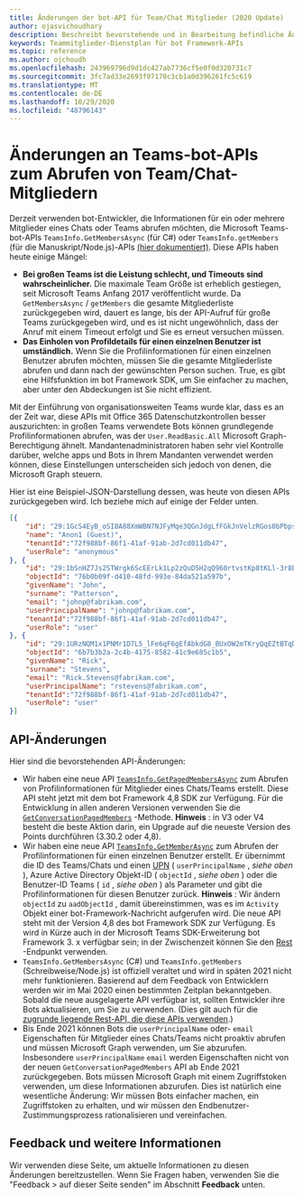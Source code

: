```yaml
---
title: Änderungen der bot-API für Team/Chat Mitglieder (2020 Update)
author: ojasvichoudhary
description: Beschreibt bevorstehende und in Bearbeitung befindliche Änderungen an den bot-APIs, die zum Abrufen von Mitgliedern von Teams und Chats verwendet werden.
keywords: Teammitglieder-Dienstplan für bot Framework-APIs
ms.topic: reference
ms.author: ojchoudh
ms.openlocfilehash: 243969796d9d1dc427ab7736cf5e0f0d320731c7
ms.sourcegitcommit: 3fc7ad33e2693f07170c3cb1a0d396261fc5c619
ms.translationtype: MT
ms.contentlocale: de-DE
ms.lasthandoff: 10/29/2020
ms.locfileid: "48796143"
---
```

# <a name="changes-to-teams-bot-apis-for-fetching-teamchat-members"></a>Änderungen an Teams-bot-APIs zum Abrufen von Team/Chat-Mitgliedern

Derzeit verwenden bot-Entwickler, die Informationen für ein oder mehrere Mitglieder eines Chats oder Teams abrufen möchten, die Microsoft Teams-bot-APIs `TeamsInfo.GetMembersAsync` (für C#) oder `TeamsInfo.getMembers` (für die Manuskript/Node.js)-APIs [(hier dokumentiert)](https://docs.microsoft.com/microsoftteams/platform/bots/how-to/get-teams-context?tabs=dotnet#fetching-the-roster-or-user-profile). Diese APIs haben heute einige Mängel:

* **Bei großen Teams ist die Leistung schlecht, und Timeouts sind wahrscheinlicher.** Die maximale Team Größe ist erheblich gestiegen, seit Microsoft Teams Anfang 2017 veröffentlicht wurde. Da `GetMembersAsync` / `getMembers` die gesamte Mitgliederliste zurückgegeben wird, dauert es lange, bis der API-Aufruf für große Teams zurückgegeben wird, und es ist nicht ungewöhnlich, dass der Anruf mit einem Timeout erfolgt und Sie es erneut versuchen müssen.
* **Das Einholen von Profildetails für einen einzelnen Benutzer ist umständlich.** Wenn Sie die Profilinformationen für einen einzelnen Benutzer abrufen möchten, müssen Sie die gesamte Mitgliederliste abrufen und dann nach der gewünschten Person suchen. True, es gibt eine Hilfsfunktion im bot Framework SDK, um Sie einfacher zu machen, aber unter den Abdeckungen ist Sie nicht effizient.

Mit der Einführung von organisationsweiten Teams wurde klar, dass es an der Zeit war, diese APIs mit Office 365 Datenschutzkontrollen besser auszurichten: in großen Teams verwendete Bots können grundlegende Profilinformationen abrufen, was der `User.ReadBasic.All` Microsoft Graph-Berechtigung ähnelt. Mandantenadministratoren haben sehr viel Kontrolle darüber, welche apps und Bots in Ihrem Mandanten verwendet werden können, diese Einstellungen unterscheiden sich jedoch von denen, die Microsoft Graph steuern.

Hier ist eine Beispiel-JSON-Darstellung dessen, was heute von diesen APIs zurückgegeben wird. Ich beziehe mich auf einige der Felder unten.

```json
[{
    "id": "29:1GcS4EyB_oSI8A88XmWBN7NJFyMqe3QGnJdgLfFGkJnVelzRGos0bPbpsfJjcbAD22bmKc4GMbrY2g4JDrrA8vM06X1-cHHle4zOE6U4ttcc",
    "name": "Anon1 (Guest)",
    "tenantId":"72f988bf-86f1-41af-91ab-2d7cd011db47",
    "userRole": "anonymous"
}, {
    "id": "29:1bSnHZ7Js2STWrgk6ScEErLk1Lp2zQuD5H2qQ960rtvstKp8tKLl-3r8b6DoW0QxZimuTxk_kupZ1DBMpvIQQUAZL-PNj0EORDvRZXy8kvWk",
    "objectId": "76b0b09f-d410-48fd-993e-84da521a597b",
    "givenName": "John",
    "surname": "Patterson",
    "email": "johnp@fabrikam.com",
    "userPrincipalName": "johnp@fabrikam.com",
    "tenantId":"72f988bf-86f1-41af-91ab-2d7cd011db47",
    "userRole": "user"
}, {
    "id": "29:1URzNQM1x1PNMr1D7L5_lFe6qF6gEfAbkdG8_BUxOW2mTKryQqEZtBTqDt10-MghkzjYDuUj4KG6nvg5lFAyjOLiGJ4jzhb99WrnI7XKriCs",
    "objectId": "6b7b3b2a-2c4b-4175-8582-41c9e685c1b5",
    "givenName": "Rick",
    "surname": "Stevens",
    "email": "Rick.Stevens@fabrikam.com",
    "userPrincipalName": "rstevens@fabrikam.com",
    "tenantId":"72f988bf-86f1-41af-91ab-2d7cd011db47",
    "userRole": "user"
}]
```

## <a name="api-changes"></a>API-Änderungen
Hier sind die bevorstehenden API-Änderungen:

* Wir haben eine neue API [`TeamsInfo.GetPagedMembersAsync`](https://docs.microsoft.com/microsoftteams/platform/bots/how-to/get-teams-context?tabs=dotnet#fetching-the-roster-or-user-profile) zum Abrufen von Profilinformationen für Mitglieder eines Chats/Teams erstellt. Diese API steht jetzt mit dem bot Framework 4,8 SDK zur Verfügung. Für die Entwicklung in allen anderen Versionen verwenden Sie die [`GetConversationPagedMembers`](https://docs.microsoft.com/dotnet/api/microsoft.bot.connector.conversationsextensions.getconversationpagedmembersasync?view=botbuilder-dotnet-stable) -Methode. **Hinweis** : in V3 oder V4 besteht die beste Aktion darin, ein Upgrade auf die neueste Version des Points durchführen (3.30.2 oder 4,8). 
* Wir haben eine neue API [`TeamsInfo.GetMemberAsync`](https://docs.microsoft.com/microsoftteams/platform/bots/how-to/get-teams-context?tabs=dotnet#get-single-member-details) zum Abrufen der Profilinformationen für einen einzelnen Benutzer erstellt. Er übernimmt die ID des Teams/Chats und einen [UPN](https://docs.microsoft.com/windows/win32/ad/naming-properties#userprincipalname) ( `userPrincipalName` , *siehe oben* ), Azure Active Directory Objekt-ID ( `objectId` , *siehe oben* ) oder die Benutzer-ID Teams ( `id` , *siehe oben* ) als Parameter und gibt die Profilinformationen für diesen Benutzer zurück. **Hinweis** : Wir ändern `objectId` zu `aadObjectId` , damit übereinstimmen, was es im `Activity` Objekt einer bot-Framework-Nachricht aufgerufen wird. Die neue API steht mit der Version 4,8 des bot Framework SDK zur Verfügung. Es wird in Kürze auch in der Microsoft Teams SDK-Erweiterung bot Framework 3. x verfügbar sein; in der Zwischenzeit können Sie den [Rest](https://docs.microsoft.com/microsoftteams/platform/bots/how-to/get-teams-context?tabs=json#get-single-member-details) -Endpunkt verwenden.
* `TeamsInfo.GetMembersAsync` (C#) und `TeamsInfo.getMembers` (Schreibweise/Node.js) ist offiziell veraltet und wird in späten 2021 nicht mehr funktionieren. Basierend auf dem Feedback von Entwicklern werden wir im Mai 2020 einen bestimmten Zeitplan bekanntgeben. Sobald die neue ausgelagerte API verfügbar ist, sollten Entwickler ihre Bots aktualisieren, um Sie zu verwenden. (Dies gilt auch für die [zugrunde liegende Rest-API, die diese APIs verwenden](https://docs.microsoft.com/microsoftteams/platform/bots/how-to/get-teams-context?tabs=json#tabpanel_CeZOj-G++Q_json).)
* Bis Ende 2021 können Bots die `userPrincipalName` oder- `email` Eigenschaften für Mitglieder eines Chats/Teams nicht proaktiv abrufen und müssen Microsoft Graph verwenden, um Sie abzurufen. Insbesondere `userPrincipalName` `email` werden Eigenschaften nicht von der neuen `GetConversationPagedMembers` API ab Ende 2021 zurückgegeben. Bots müssen Microsoft Graph mit einem Zugriffstoken verwenden, um diese Informationen abzurufen. Dies ist natürlich eine wesentliche Änderung: Wir müssen Bots einfacher machen, ein Zugriffstoken zu erhalten, und wir müssen den Endbenutzer-Zustimmungsprozess rationalisieren und vereinfachen.

## <a name="feedback-and-more-information"></a>Feedback und weitere Informationen
Wir verwenden diese Seite, um aktuelle Informationen zu diesen Änderungen bereitzustellen. Wenn Sie Fragen haben, verwenden Sie die "Feedback > auf dieser Seite senden" im Abschnitt **Feedback** unten. 
